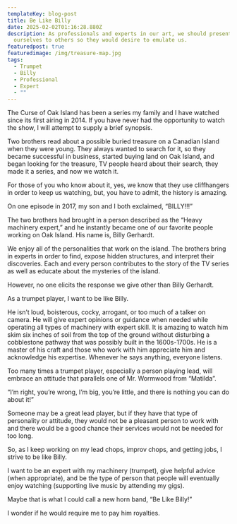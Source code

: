 ```yaml
---
templateKey: blog-post
title: Be Like Billy
date: 2025-02-02T01:16:28.880Z
description: As professionals and experts in our art, we should present
  ourselves to others so they would desire to emulate us.
featuredpost: true
featuredimage: /img/treasure-map.jpg
tags:
  - Trumpet
  - Billy
  - Professional
  - Expert
  - ""
---
```

The Curse of Oak Island has been a series my family and I have watched since its first airing in 2014.  If you have never had the opportunity to watch the show, I will attempt to supply a brief synopsis.

Two brothers read about a possible buried treasure on a Canadian Island when they were young.  They always wanted to search for it, so they became successful in business, started buying land on Oak Island, and began looking for the treasure, TV people heard about their search, they made it a series, and now we watch it.

For those of you who know about it, yes, we know that they use cliffhangers in order to keep us watching, but, you have to admit, the history is amazing.

On one episode in 2017, my son and I both exclaimed, “BILLY!!!”

The two brothers had brought in a person described as the “Heavy machinery expert,” and he instantly became one of our favorite people working on Oak Island.  His name is, Billy Gerhardt.

We enjoy all of the personalities that work on the island.  The brothers bring in experts in order to find, expose hidden structures, and interpret their discoveries.  Each and every person contributes to the story of the TV series as well as educate about the mysteries of the island.

However, no one elicits the response we give other than Billy Gerhardt.

As a trumpet player, I want to be like Billy.

He isn’t loud, boisterous, cocky, arrogant, or too much of a talker on camera.  He will give expert opinions or guidance when needed while operating all types of machinery with expert skill.  It is amazing to watch him skim six inches of soil from the top of the ground without disturbing a cobblestone pathway that was possibly built in the 1600s-1700s.  He is a master of his craft and those who work with him appreciate him and acknowledge his expertise.   Whenever he says anything, everyone listens.  

Too many times a trumpet player, especially a person playing lead, will embrace an attitude that parallels one of Mr. Wormwood from “Matilda”.

“I’m right, you’re wrong, I’m big, you’re little, and there is nothing you can do about it!”

Someone may be a great lead player, but if they have that type of personality or attitude, they would not be a pleasant person to work with and there would be a good chance their services would not be needed for too long.

So, as I keep working on my lead chops, improv chops, and getting jobs, I strive to be like Billy.

I want to be an expert with my machinery (trumpet), give helpful advice (when appropriate), and be the type of person that people will eventually enjoy watching (supporting live music by attending my gigs).

Maybe that is what I could call a new horn band, “Be Like Billy!”

I wonder if he would require me to pay him royalties.
